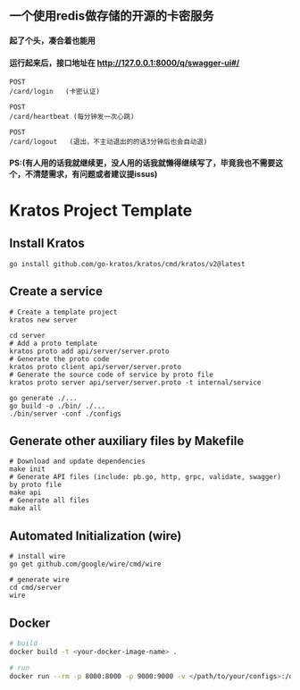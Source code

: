 
## 一个使用redis做存储的开源的卡密服务
#### 起了个头，凑合着也能用
#### 运行起来后，接口地址在 http://127.0.0.1:8000/q/swagger-ui#/
```api
POST
​/card​/login   (卡密认证)

POST
​/card​/heartbeat (每分钟发一次心跳)

POST
​/card​/logout   (退出，不主动退出的的话3分钟后也会自动退)
```

#### PS:(有人用的话我就继续更，没人用的话我就懒得继续写了，毕竟我也不需要这个，不清楚需求，有问题或者建议提issus)


# Kratos Project Template

## Install Kratos
```
go install github.com/go-kratos/kratos/cmd/kratos/v2@latest
```
## Create a service
```
# Create a template project
kratos new server

cd server
# Add a proto template
kratos proto add api/server/server.proto
# Generate the proto code
kratos proto client api/server/server.proto
# Generate the source code of service by proto file
kratos proto server api/server/server.proto -t internal/service

go generate ./...
go build -o ./bin/ ./...
./bin/server -conf ./configs
```
## Generate other auxiliary files by Makefile
```
# Download and update dependencies
make init
# Generate API files (include: pb.go, http, grpc, validate, swagger) by proto file
make api
# Generate all files
make all
```
## Automated Initialization (wire)
```
# install wire
go get github.com/google/wire/cmd/wire

# generate wire
cd cmd/server
wire
```

## Docker
```bash
# build
docker build -t <your-docker-image-name> .

# run
docker run --rm -p 8000:8000 -p 9000:9000 -v </path/to/your/configs>:/data/conf <your-docker-image-name>
```

